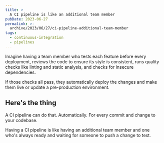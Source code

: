 ```yaml
---
title: >
  A CI pipeline is like an additional team member
pubDate: 2023-06-27
permalink: >-
  archive/2023/06/27/ci-pipeline-additional-team-member
tags:
  - continuous-integration
  - pipelines
---
```


Imagine having a team member who tests each feature before every deployment, reviews the code to ensure its style is consistent, runs quality checks like linting and static analysis, and checks for insecure dependencies.

If those checks all pass, they automatically deploy the changes and make them live or update a pre-production environment.

## Here's the thing

A CI pipeline can do that. Automatically. For every commit and change to your codebase.

Having a CI pipeline is like having an additional team member and one who's always ready and waiting for someone to push a change to test.
